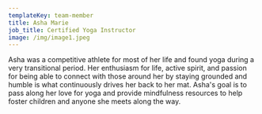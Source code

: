 ```yaml
---
templateKey: team-member
title: Asha Marie
job_title: Certified Yoga Instructor
image: /img/image1.jpeg
---
```


Asha was a competitive athlete for most of her life and found yoga during a very transitional period. Her enthusiasm for life, active spirit, and passion for being able to connect with those around her by staying grounded and humble is what continuously drives her back to her mat. Asha's goal is to pass along her love for yoga and provide mindfulness resources to help foster children and anyone she meets along the way.
